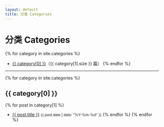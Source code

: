 ```yaml
---
layout: default
title: 分类 Categories
---
```


# 分类 Categories

{% for category in site.categories %}
- <a href="#{{ category[0] }}">{{ category[0] }}</a>（{{ category[1].size }} 篇）
{% endfor %}

<hr>

{% for category in site.categories %}
## {{ category[0] }}
{% for post in category[1] %}
- <a href="{{ post.url }}">{{ post.title }}</a> <small>{{ post.date | date: "%Y-%m-%d" }}</small>
{% endfor %}
{% endfor %}